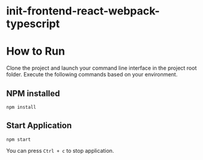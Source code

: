 # init-frontend-react-webpack-typescript

# How to Run

Clone the project and launch your command line interface in the project root folder. Execute the following commands based on your environment.

## NPM installed

`npm install`

## Start Application

`npm start`

You can press `Ctrl + c` to stop application.
